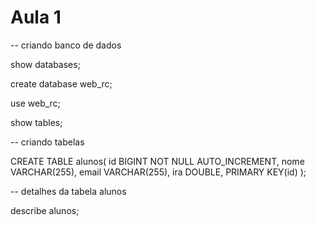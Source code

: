 # Aula 1

-- criando banco de dados

show databases;

create database web_rc;

use web_rc;

show tables;

-- criando tabelas

CREATE TABLE alunos( id BIGINT NOT NULL AUTO_INCREMENT, nome VARCHAR(255), email VARCHAR(255), ira DOUBLE, PRIMARY KEY(id)  );

-- detalhes da tabela alunos

describe alunos;
